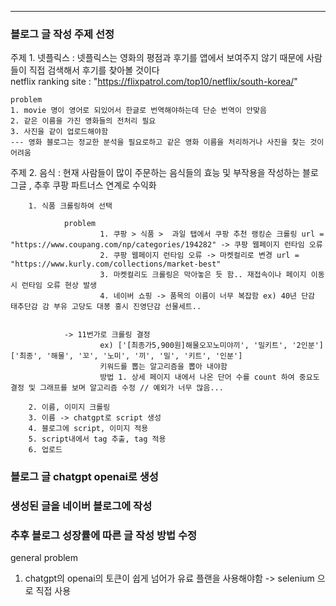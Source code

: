  
---


### 블로그 글 작성 주제 선정 

주제 1.
    넷플릭스 : 넷플릭스는 영화의 평점과 후기를 앱에서 보여주지 않기 때문에 사람들이 직접 검색해서 후기를 찾아볼 것이다  
    netflix ranking site : "https://flixpatrol.com/top10/netflix/south-korea/"

    problem
    1. movie 명이 영어로 되있어서 한글로 번역해야하는데 단순 번역이 안맞음
    2. 같은 이름을 가진 영화들의 전처리 필요
    3. 사진을 같이 업로드해야함
    --- 영화 블로그는 정교한 분석을 필요로하고 같은 영화 이름을 처리하거나 사진을 찾는 것이 어려움

주제 2.
    음식 : 현재 사람들이 많이 주문하는 음식들의 효능 및 부작용을 작성하는 블로그글 , 추후 쿠팡 파트너스 연계로 수익화

        1. 식품 크롤링하여 선택

                problem
                        1. 쿠팡 > 식품 >  과일 탭에서 쿠팡 추천 랭킹순 크롤링 url = "https://www.coupang.com/np/categories/194282" -> 쿠팡 웹페이지 런타임 오류 
                        2. 쿠팡 웹페이지 런타임 오류 -> 마켓컬리로 변경 url = "https://www.kurly.com/collections/market-best"
                        3. 마켓컬리도 크롤링은 막아놓은 듯 함.. 재접속이나 페이지 이동시 런타임 오류 현상 발생
                        4. 네이버 쇼핑 -> 품목의 이름이 너무 복잡함 ex) 40년 단감 태추단감 감 부유 고당도 대봉 홍시 진영단감 선물세트..
                

                -> 11번가로 크롤링 결정
                        ex) ['[최종가5,900원]해물오꼬노미야끼', '밀키트', '2인분'] ['최종', '해물', '꼬', '노미', '끼', '밀', '키트', '인분']
                        키워드를 뽑는 알고리즘을 뽑아 내야함 
                        방법 1. 상세 페이지 내에서 나온 단어 수를 count 하여 중요도 결정 및 그래프를 보며 알고리즘 수정 // 예외가 너무 많음...

        2. 이름, 이미지 크롤링
        3. 이름 -> chatgpt로 script 생성
        4. 블로그에 script, 이미지 적용
        5. script내에서 tag 추출, tag 적용
        6. 업로드



### 블로그 글 chatgpt openai로 생성

### 생성된 글을 네이버 블로그에 작성

### 추후 블로그 성장률에 따른 글 작성 방법 수정

general problem 
1. chatgpt의 openai의 토큰이 쉽게 넘어가 유료 플랜을 사용해야함 -> selenium 으로 직접 사용
